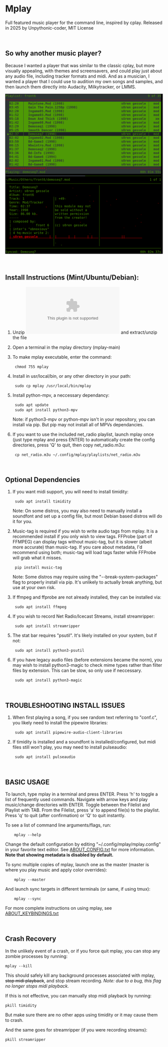 Mplay
===============================================================================
Full featured music player for the command line, inspired by cplay.
Released in 2025 by Unpythonic-coder, MIT License

<br/>

So why another music player?
-------------------------------------------------------------------------------
Because I wanted a player that was similar to the classic cplay, but more visually appealing, with themes and screensavers, and  could play just about any audio file, including tracker formats and midi. And as a musician, I wanted a player that I could use to audition my own songs and samples, and then launch them directly into Audacity, Milkytracker, or LMMS.

![screenshot](screenshot.png)

<br/>

Install Instructions (Mint/Ubuntu/Debian):
-------------------------------------------------------------------------------
1. Unzip ![mplay-main.zip](https://github.com/unpythonic-coder/mplay/archive/refs/heads/main.zip) and extract/unzip the file

2. Open a terminal in the mplay directory (mplay-main)

2. To make mplay executable, enter the command:

	    chmod 755 mplay

3. Install in usr/local/bin, or any other directory in your path:

	    sudo cp mplay /usr/local/bin/mplay

4. Install python-mpv, a neccessary dependancy:

	    sudo apt update
	    sudo apt install python3-mpv

	Note: if python3-mpv or python-mpv isn't in your repository, you can install via pip. But pip may not install all of MPVs dependancies.

5. If you want to use the included net_radio playlist, launch mplay once
(just type mplay and press ENTER) to automatically create the config 
directories, press 'Q' to quit, then copy net_radio.m3u:

	    cp net_radio.m3u ~/.config/mplay/playlists/net_radio.m3u
<br/>

Optional Dependencies
-------------------------------------------------------------------------------
1. If you want midi support, you will need to install timidity:

	    sudo apt install timidity

	Note: On some distros, you may also need to manually install a soundfont and
set up a config file, but most Debian based distros will do it for you.

2. Music-tag is required if you wish to write audio tags from mplay. It is a
recommended install if you only wish to view tags. FFProbe (part of FFMPEG)
can display tags without music-tag, but it is slower (albeit more accurate)
than music-tag. If you care about metadata, I'd recommend using both;
music-tag will load tags faster while FFProbe will grab what it misses.

	    pip install music-tag

	Note: Some distros may require using the "--break-system-packages" flag to
properly install via pip. It's unlikely to actually break anything, but
use at your own risk.

3. If ffmpeg and ffprobe are not already installed, they can be installed via:

	    sudo apt install ffmpeg

3. If you wish to record Net Radio/Icecast Streams, install streamripper:

	    sudo apt install streamripper

4. The stat bar requires "psutil". It's likely installed on your system, but if not:

	    sudo apt install python3-psutil

5. If you have legacy audio files (before extensions became the norm), you may
wish to install python3-magic to check mime types rather than filter files by
extension. This can be slow, so only use if neccessary.

	    sudo apt install python3-magic

<br/>

TROUBLESHOOTING INSTALL ISSUES
-------------------------------------------------------------------------------
1. When first playing a song, if you see random text referring to "conf.c",
you likely need to install the pipewire libraries:

	    sudo apt install pipewire-audio-client-libraries


2. If timidity is installed and a soundfont is installed/configured, but midi
files still won't play, you may need to install pulseaudio:

	    sudo apt install pulseaudio

<br/>

BASIC USAGE
-------------------------------------------------------------------------------
To launch, type mplay in a terminal and press ENTER.
Press 'h' to toggle a list of frequently used commands.
Navigate with arrow keys and play music/change directories with ENTER.
Toggle between the Filelist and Playlist with TAB.
From the Filelist, press 'a' to append file(s) to the playlist.
Press 'q' to quit (after confirmation) or 'Q' to quit instantly.

To see a list of command line arguments/flags, run:

	    mplay --help

Change the default configuration by editing "~/.config/mplay/mplay.config"
in your favorite text editor. See [ABOUT_CONFIG.txt](ABOUT_CONFIG.txt)  for more information.
**Note that showing metadata is disabled by default.**

To sync multiple copies of mplay, launch one as the master (master is 
where you play music and apply color overrides):

	    mplay --master

And launch sync targets in different terminals (or same, if using tmux):

	    mplay --sync

For more complete instructions on using mplay, see [ABOUT_KEYBINDINGS.txt](ABOUT_KEYBINDINGS.txt) 

<br/>

Crash Recovery
-------------------------------------------------------------------------------
In the unlikely event of a crash, or if you force quit mplay, you can stop any
zombie processes by running:

	mplay --kill

This should safely kill any background processes associated with mplay,
~~stop midi playback~~, and stop stream recording.
*Note: due to a bug, this flag no longer stops midi playback.*

If this is not effective, you can manually stop midi playback by running:

	pkill timidity

But make sure there are no other apps using timidity or it may cause them
to crash.

And the same goes for streamripper (if you were recording streams):

	pkill streamripper

